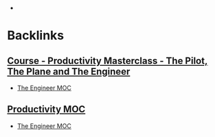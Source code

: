 - 

# Backlinks
## [Course - Productivity Masterclass - The Pilot, The Plane and The Engineer](<Course - Productivity Masterclass - The Pilot, The Plane and The Engineer.md>)
- [The Engineer MOC](<The Engineer MOC.md>)

## [Productivity MOC](<Productivity MOC.md>)
- [The Engineer MOC](<The Engineer MOC.md>)

